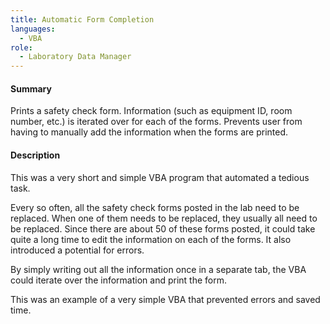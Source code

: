 ```yaml
---
title: Automatic Form Completion
languages:
  - VBA
role:
  - Laboratory Data Manager
---
```


#### Summary
Prints a safety check form. Information (such as equipment ID, room number, etc.)
is iterated over for each of the forms. Prevents user from having to manually add 
the information when the forms are printed.

#### Description
This was a very short and simple VBA program that automated a tedious task.

Every so often, all the safety check forms posted in the lab need to be replaced.
When one of them needs to be replaced, they usually all need to be replaced. Since there are 
about 50 of these forms posted, it could take quite a long time to edit the information 
on each of the forms. It also introduced a potential for errors.

By simply writing out all the information once in a separate tab, the VBA could iterate over
the information and print the form.

This was an example of a very simple VBA that prevented errors and saved time.